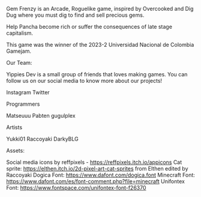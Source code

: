 Gem Frenzy is an Arcade, Roguelike game, inspired by Overcooked and Dig Dug where you must dig to find and sell precious gems.

Help Pancha become rich or suffer the consequences of late stage capitalism.

This game was the winner of the 2023-2 Universidad Nacional de Colombia Gamejam.

Our Team:

Yippies Dev is a small group of friends that loves making games. You can follow us on our social media to know more about our projects!

Instagram     Twitter


Programmers

 Matseuuu     Pabten     gugulplex 
 

Artists

 Yukki01   Raccoyaki  DarkyBLG


Assets:

Social media icons by reffpixels - https://reffpixels.itch.io/appicons
Cat sprite: https://elthen.itch.io/2d-pixel-art-cat-sprites from Elthen edited by Raccoyaki
Dogica Font: https://www.dafont.com/dogica.font
Minecraft Font: https://www.dafont.com/es/font-comment.php?file=minecraft
Unifontex Font: https://www.fontspace.com/unifontex-font-f26370

